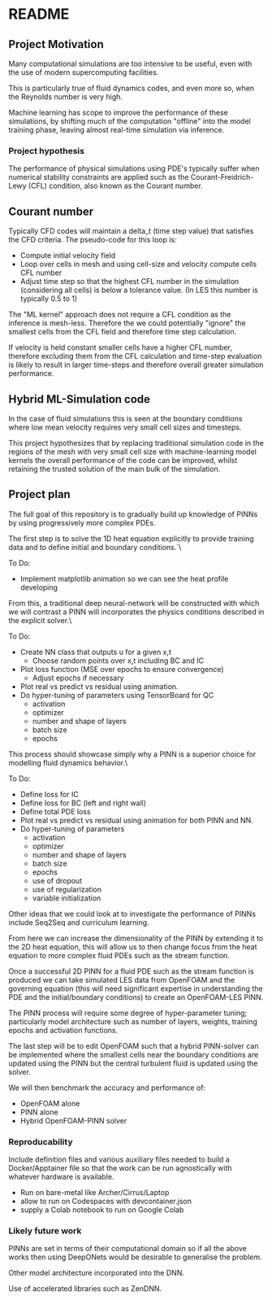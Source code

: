 # README

## Project Motivation
Many computational simulations are too intensive to be useful, even with the use of modern supercomputing facilities. 

This is particularly true of fluid dynamics codes, and even more so, when the Reynolds number is very high.

Machine learning has scope to improve the performance of these simulations, by shifting much of the computation "offline" into the model training phase, leaving almost real-time simulation via inference.

### Project hypothesis
The performance of physical simulations using PDE's typically suffer when numerical stability constraints are applied such as the Courant-Freidrich-Lewy (CFL) condition, also known as the Courant number. 

## Courant number
Typically CFD codes will maintain a delta_t (time step value) that satisfies the CFD criteria.
The pseudo-code for this loop is:
- Compute initial velocity field
- Loop over cells in mesh and using cell-size and velocity compute cells CFL number
- Adjust time step so that the highest CFL number in the simulation (considering all cells) is below a tolerance value. (In LES this number is typically 0.5 to 1)

The "ML kernel" approach does not require a CFL condition as the inference is mesh-less.
Therefore the we could potentially "ignore" the smallest cells from the CFL field and therefore time step calculation.

If velocity is held constant smaller cells have a higher CFL number, therefore excluding them from the CFL calculation and time-step evaluation is likely to result in larger time-steps and therefore overall greater simulation performance.
  
## Hybrid ML-Simulation code
In the case of fluid simulations this is seen at the boundary conditions where low mean velocity requires very small cell sizes and timesteps.

This project hypothesizes that by replacing traditional simulation code in the regions of the mesh with very small cell size with machine-learning model kernels the overall performance of the code can be improved, whilst retaining the trusted solution of the main bulk of the simulation.

## Project plan

The full goal of this repository is to gradually build up knowledge of PINNs by using progressively more complex PDEs.

The first step is to solve the 1D heat equation explicitly to provide training data and to define initial and boundary conditions.`\

To Do:
- Implement matplotlib animation so we can see the heat profile developing

From this, a traditional deep neural-network will be constructed with which we will contrast a PINN will incorporates the physics conditions described in the explicit solver.\

To Do:
- Create NN class that outputs u for a given x,t
  - Choose random points over x,t including BC and IC
- Plot loss function (MSE over epochs to ensure convergence)
  - Adjust epochs if necessary
- Plot real vs predict vs residual using animation.
- Do hyper-tuning of parameters using TensorBoard for QC
  - activation
  - optimizer
  - number and shape of layers
  - batch size
  - epochs

This process should showcase simply why a PINN is a superior choice for modelling fluid dynamics behavior.\

To Do:
- Define loss for IC
- Define loss for BC (left and right wall)
- Define total PDE loss
- Plot real vs predict vs residual using animation for both PINN and NN.
- Do hyper-tuning of parameters 
  - activation
  - optimizer
  - number and shape of layers
  - batch size
  - epochs
  - use of dropout
  - use of regularization
  - variable initialization 

Other ideas that we could look at to investigate the performance of PINNs include Seq2Seq and curriculum learning.

From here we can increase the dimensionality of the PINN by extending it to the 2D heat equation, this will allow us to then change focus from the heat equation to more complex fluid PDEs such as the stream function.

Once a successful 2D PINN for a fluid PDE such as the stream function is produced we can take simulated LES data from OpenFOAM and the governing equation (this will need significant expertise in understanding the PDE and the initial/boundary conditions) to create an OpenFOAM-LES PINN.

The PINN process will require some degree of hyper-parameter tuning; particularly model architecture such as number of layers, weights, training epochs and activation functions.

The last step will be to edit OpenFOAM such that a hybrid PINN-solver can be implemented where the smallest cells near the boundary conditions are updated using the PINN but the central turbulent fluid is updated using the solver.

We will then benchmark the accuracy and performance of:

- OpenFOAM alone
- PINN alone
- Hybrid OpenFOAM-PINN solver

### Reproducability
Include definition files and various auxiliary files needed to build a Docker/Apptainer file so that the work can be run agnostically with whatever hardware is available.
  - Run on bare-metal like Archer/Cirrus/Laptop
  - allow to run on Codespaces with devcontainer.json
  - supply a Colab notebook to run on Google Colab

### Likely future work
PINNs are set in terms of their computational domain so if all the above works then using DeepONets would be desirable to generalise the problem.

Other model architecture incorporated into the DNN.

Use of accelerated libraries such as ZenDNN.